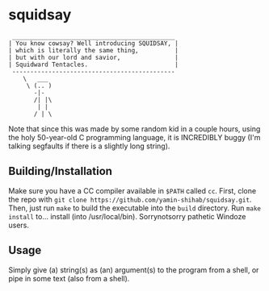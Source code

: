 # squidsay

```
 _____________________________________________
| You know cowsay? Well introducing SQUIDSAY, |
| which is literally the same thing,          |
| but with our lord and savior,               |
| Squidward Tentacles.                        |
 ---------------------------------------------
    \   ___
     \ (.. )
       -|-
       /| |\
        | |
       / | \
```

Note that since this was made by some random kid in a couple hours, using the holy 50-year-old C programming language, it is INCREDIBLY buggy (I'm talking segfaults if there is a slightly long string).

## Building/Installation

Make sure you have a CC compiler available in `$PATH` called `cc`. First, clone the repo with `git clone https://github.com/yamin-shihab/squidsay.git`. Then, just run `make` to build the executable into the `build` directory. Run `make install` to... install (into /usr/local/bin). Sorrynotsorry pathetic Windoze users.

## Usage

Simply give (a) string(s) as (an) argument(s) to the program from a shell, or pipe in some text (also from a shell).
